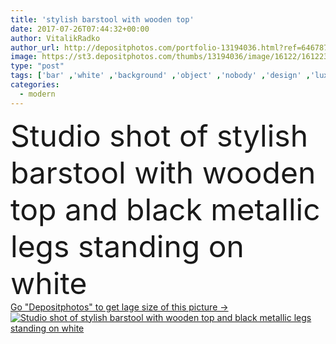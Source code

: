 ```yaml
---
title: 'stylish barstool with wooden top'
date: 2017-07-26T07:44:32+00:00
author: VitalikRadko
author_url: http://depositphotos.com/portfolio-13194036.html?ref=64678756
image: https://st3.depositphotos.com/thumbs/13194036/image/16122/161223646/api_thumb_450.jpg?forcejpeg=true
type: "post"
tags: ['bar' ,'white' ,'background' ,'object' ,'nobody' ,'design' ,'luxury' ,'simplicity' ,'single' ,'empty' ,'comfortable' ,'light' ,'wooden' ,'chair' ,'black' ,'style' ,'sit' ,'modern' ,'blank' ,'home' ,'stylish' ,'cafe' ,'furniture' ,'shadow' ,'simple' ,'plywood' ,'comfort' ,'seat' ,'minimalism' ,'veneer' ,'stool' ,'minimal' ,'barstool' ,'copy space' ,'Studio Shot' ,'metallic legs' ]
categories: 
  - modern
---
```

<div aling="center">
            <font size="60"> Studio shot of stylish barstool with wooden top and black metallic legs standing on white</font>   
</div>
<div>
    <a href='https://depositphotos.com/161223646/stock-photo-stylish-barstool-with-wooden-top.html?ref=64678756' target=_blank > Go "Depositphotos" to get lage size of this picture ->
        <img href='https://depositphotos.com/161223646/stock-photo-stylish-barstool-with-wooden-top.html?ref=64678756' src='https://st3.depositphotos.com/13194036/16122/i/950/depositphotos_161223646-stock-photo-stylish-barstool-with-wooden-top.jpg?forcejpeg=true' alt='Studio shot of stylish barstool with wooden top and black metallic legs standing on white' >
    </a>
</div>
